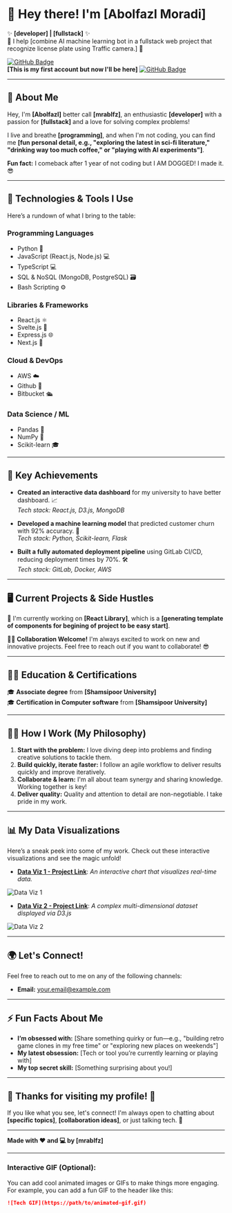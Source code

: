 # 👋 **Hey there! I'm [Abolfazl Moradi]**  
✨ **[developer] | [fullstack]** ✨  
🚀 I help [combine AI machine learning bot in a fullstack web project that recognize license plate using Traffic camera.] 🚀

[![GitHub Badge](https://img.shields.io/badge/GitHub-black?logo=github&logoColor=white)](https://github.com/yourusername)  
**[This is my first account but now I'll be here]** [![GitHub Badge](https://img.shields.io/badge/GitHub-black?logo=github&logoColor=white)](https://github.com/Abolfazl181920)  

---

## 🌟 **About Me**

Hey, I'm **[Abolfazl]** better call **[mrablfz]**, an enthusiastic **[developer]** with a passion for **[fullstack]** and a love for solving complex problems!

I live and breathe **[programming]**, and when I'm not coding, you can find me **[fun personal detail, e.g., "exploring the latest in sci-fi literature," "drinking way too much coffee," or "playing with AI experiments"]**.

**Fun fact:** I comeback after 1 year of not coding but I AM DOGGED! I made it. 😎

---

## 🚀 **Technologies & Tools I Use**

Here’s a rundown of what I bring to the table:

### **Programming Languages**
- Python 🐍
- JavaScript (React.js, Node.js) 💻
- TypeScript 💻
- SQL & NoSQL (MongoDB, PostgreSQL) 🗃️
- Bash Scripting ⚙️

### **Libraries & Frameworks**
- React.js ⚛️
- Svelte.js 🤖
- Express.js 🌐
- Next.js 🌱

### **Cloud & DevOps**
- AWS ☁️
- Github 🐋
- Bitbucket 🛳️

### **Data Science / ML**
- Pandas 🐼
- NumPy 🔢
- Scikit-learn 🎓

---

## 🎯 **Key Achievements**

- **Created an interactive data dashboard** for my university to have better dashboard. 📈  
  _Tech stack: React.js, D3.js, MongoDB_

- **Developed a machine learning model** that predicted customer churn with 92% accuracy. 🚀  
  _Tech stack: Python, Scikit-learn, Flask_

- **Built a fully automated deployment pipeline** using GitLab CI/CD, reducing deployment times by 70%. 🛠️  
  _Tech stack: GitLab, Docker, AWS_

---

## 🖥️ **Current Projects & Side Hustles**

🎉 I'm currently working on **[React Library]**, which is a **[generating template of components for begining of project to be easy start]**.

👨‍💻 **Collaboration Welcome!** I'm always excited to work on new and innovative projects. Feel free to reach out if you want to collaborate! 😎

---

## 🧑‍🏫 **Education & Certifications**

🎓 **Associate degree** from **[Shamsipoor University]**  
🎓 **Certification in Computer software** from **[Shamsipoor University]**

---

## 🧑‍💼 **How I Work (My Philosophy)**

1. **Start with the problem:** I love diving deep into problems and finding creative solutions to tackle them.
2. **Build quickly, iterate faster:** I follow an agile workflow to deliver results quickly and improve iteratively.
3. **Collaborate & learn:** I'm all about team synergy and sharing knowledge. Working together is key!
4. **Deliver quality:** Quality and attention to detail are non-negotiable. I take pride in my work.

---

## 📊 **My Data Visualizations**

Here’s a sneak peek into some of my work. Check out these interactive visualizations and see the magic unfold!

- **[Data Viz 1 - Project Link](https://github.com/Abolfazl181920/heart-disease)**: _An interactive chart that visualizes real-time data._
  
![Data Viz 1](https://path/to/chart1.png)

- **[Data Viz 2 - Project Link](https://github.com/Abolfazl181920/mobit.ir)**: _A complex multi-dimensional dataset displayed via D3.js_

![Data Viz 2](https://path/to/chart2.png)

---

## 🌍 **Let's Connect!**

Feel free to reach out to me on any of the following channels:

- **Email:** [your.email@example.com](mailto:your.email@example.com)

---

## ⚡ Fun Facts About Me

- **I’m obsessed with:** [Share something quirky or fun—e.g., "building retro game clones in my free time" or "exploring new places on weekends"]
- **My latest obsession:** [Tech or tool you’re currently learning or playing with]
- **My top secret skill:** [Something surprising about you!]

---

## 🌟 **Thanks for visiting my profile!** 🌟

If you like what you see, let's connect! I'm always open to chatting about **[specific topics]**, **[collaboration ideas]**, or just talking tech. 🚀

---

**Made with ❤️ and 💻 by [mrablfz]**

---

### Interactive GIF (Optional):

You can add cool animated images or GIFs to make things more engaging. For example, you can add a fun GIF to the header like this:

```markdown
![Tech GIF](https://path/to/animated-gif.gif)
